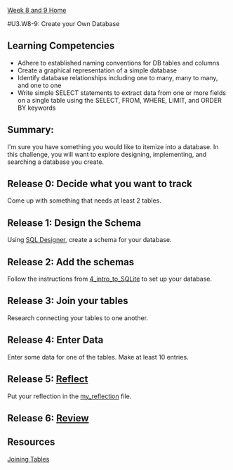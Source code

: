 [Week 8 and 9 Home](./)

#U3.W8-9: Create your Own Database

## Learning Competencies
- Adhere to established naming conventions for DB tables and columns
- Create a graphical representation of a simple database
- Identify database relationships including one to many, many to many, and one to one
- Write simple SELECT statements to extract data from one or more fields on a single table using the SELECT, FROM, WHERE, LIMIT, and ORDER BY keywords

## Summary:
I'm sure you have something you would like to itemize into a database. In this challenge, you will want to explore designing, implementing, and searching a database you create. 

## Release 0: Decide what you want to track
Come up with something that needs at least 2 tables. 

## Release 1: Design the Schema
Using [SQL Designer](https://socrates.devbootcamp.com/sql), create a schema for your database. 

## Release 2: Add the schemas
Follow the instructions from [4_intro_to_SQLite](../../../week_7/4_intro_to_SQLite) to set up your database.

## Release 3: Join your tables
Research connecting your tables to one another. 

## Release 4: Enter Data
Enter some data for one of the tables. Make at least 10 entries.

## Release 5: [Reflect](https://github.com/Devbootcamp/phase-0-handbook/blob/master/coding-references/reflection-guidelines.md) 
Put your reflection in the [my_reflection](my_reflection.md) file.

## Release 6: [Review](https://github.com/Devbootcamp/phase-0-handbook/blob/master/coding-references/review.md)


## Resources
[Joining Tables](http://zetcode.com/db/sqlite/joins/)